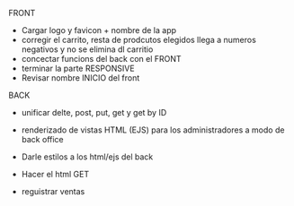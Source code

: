 FRONT
- Cargar logo y favicon + nombre de la app
- corregir el carrito, resta de prodcutos elegidos llega a numeros negativos y no se elimina dl carritio
- concectar funcions del back con el FRONT
- terminar la parte RESPONSIVE
- Revisar nombre INICIO del front


BACK
- unificar delte, post, put, get y get by ID
- renderizado de vistas HTML (EJS) para los administradores a modo de back office
- Darle estilos a los html/ejs del back
- Hacer el html GET

- reguistrar ventas 

